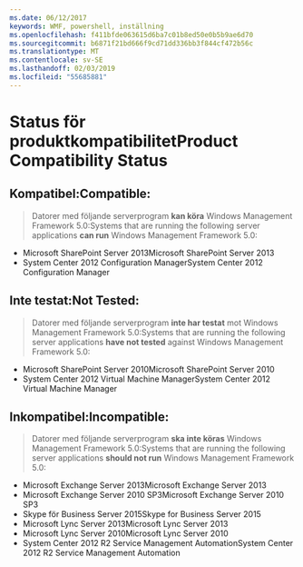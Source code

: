 ```yaml
---
ms.date: 06/12/2017
keywords: WMF, powershell, inställning
ms.openlocfilehash: f411bfde063615d6ba7c01b8ed50e0b5b9ae6d70
ms.sourcegitcommit: b6871f21bd666f9cd71dd336bb3f844cf472b56c
ms.translationtype: MT
ms.contentlocale: sv-SE
ms.lasthandoff: 02/03/2019
ms.locfileid: "55685881"
---
```

# <a name="product-compatibility-status"></a><span data-ttu-id="15770-102">Status för produktkompatibilitet</span><span class="sxs-lookup"><span data-stu-id="15770-102">Product Compatibility Status</span></span>

## <a name="compatible"></a><span data-ttu-id="15770-103">Kompatibel:</span><span class="sxs-lookup"><span data-stu-id="15770-103">Compatible:</span></span>
> <span data-ttu-id="15770-104">Datorer med följande serverprogram **kan köra** Windows Management Framework 5.0:</span><span class="sxs-lookup"><span data-stu-id="15770-104">Systems that are running the following server applications **can run** Windows Management Framework 5.0:</span></span>

- <span data-ttu-id="15770-105">Microsoft SharePoint Server 2013</span><span class="sxs-lookup"><span data-stu-id="15770-105">Microsoft SharePoint Server 2013</span></span>
- <span data-ttu-id="15770-106">System Center 2012 Configuration Manager</span><span class="sxs-lookup"><span data-stu-id="15770-106">System Center 2012 Configuration Manager</span></span>

## <a name="not-tested"></a><span data-ttu-id="15770-107">Inte testat:</span><span class="sxs-lookup"><span data-stu-id="15770-107">Not Tested:</span></span>
> <span data-ttu-id="15770-108">Datorer med följande serverprogram **inte har testat** mot Windows Management Framework 5.0:</span><span class="sxs-lookup"><span data-stu-id="15770-108">Systems that are running the following server applications **have not tested** against Windows Management Framework 5.0:</span></span>

- <span data-ttu-id="15770-109">Microsoft SharePoint Server 2010</span><span class="sxs-lookup"><span data-stu-id="15770-109">Microsoft SharePoint Server 2010</span></span>
- <span data-ttu-id="15770-110">System Center 2012 Virtual Machine Manager</span><span class="sxs-lookup"><span data-stu-id="15770-110">System Center 2012 Virtual Machine Manager</span></span>

## <a name="incompatible"></a><span data-ttu-id="15770-111">Inkompatibel:</span><span class="sxs-lookup"><span data-stu-id="15770-111">Incompatible:</span></span>
> <span data-ttu-id="15770-112">Datorer med följande serverprogram **ska inte köras** Windows Management Framework 5.0:</span><span class="sxs-lookup"><span data-stu-id="15770-112">Systems that are running the following server applications **should not run** Windows Management Framework 5.0:</span></span>

- <span data-ttu-id="15770-113">Microsoft Exchange Server 2013</span><span class="sxs-lookup"><span data-stu-id="15770-113">Microsoft Exchange Server 2013</span></span>
- <span data-ttu-id="15770-114">Microsoft Exchange Server 2010 SP3</span><span class="sxs-lookup"><span data-stu-id="15770-114">Microsoft Exchange Server 2010 SP3</span></span>
- <span data-ttu-id="15770-115">Skype för Business Server 2015</span><span class="sxs-lookup"><span data-stu-id="15770-115">Skype for Business Server 2015</span></span>
- <span data-ttu-id="15770-116">Microsoft Lync Server 2013</span><span class="sxs-lookup"><span data-stu-id="15770-116">Microsoft Lync Server 2013</span></span>
- <span data-ttu-id="15770-117">Microsoft Lync Server 2010</span><span class="sxs-lookup"><span data-stu-id="15770-117">Microsoft Lync Server 2010</span></span>
- <span data-ttu-id="15770-118">System Center 2012 R2 Service Management Automation</span><span class="sxs-lookup"><span data-stu-id="15770-118">System Center 2012 R2 Service Management Automation</span></span>
